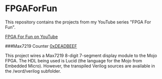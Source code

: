 # FPGAForFun
This repository contains the projects from my YouTube series "FPGA For Fun".

[FPGA For Fun on YouTube](https://www.youtube.com/watch?v=zz5LcePfOQQ&list=PLvjPFbXWvgn14EgnAEdoSsUGyvJHAAlav)

###Max7219 Counter
[0xDEADBEEF](https://github.com/cerkit/FPGAForFun/blob/master/Max7219Counter/diagrams/deadbeef.JPG?raw=true)

This project wires a Max7219 8-digit 7-segment display module to the Mojo FPGA. The HDL being used is Lucid (the language for the Mojo from Embedded Micro). However, the transpiled Verilog sources are available in the /word/verilog subfolder.

